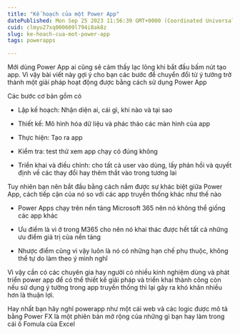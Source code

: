 ```yaml
---
title: "Kế hoạch của một Power App"
datePublished: Mon Sep 25 2023 11:56:39 GMT+0000 (Coordinated Universal Time)
cuid: clmyu27xq000609l794i8ak8z
slug: ke-hoach-cua-mot-power-app
tags: powerapps

---
```


Mới dùng Power App ai cũng sẽ cảm thấy lạc lõng khi bắt đầu bấm nút tạo app. Vì vậy bài viết này gợi ý cho bạn các bước để chuyển đổi từ ý tưởng trở thành một giải pháp hoạt động được bằng cách sử dụng Power App

Các bước cơ bản gồm có

* Lập kế hoạch: Nhận diện ai, cái gì, khi nào và tại sao
    
* Thiết kế: Mô hình hóa dữ liệu và phác thảo các màn hình của app
    
* Thực hiện: Tạo ra app
    
* Kiểm tra: test thử xem app chạy có đúng không
    
* Triển khai và điều chỉnh: cho tất cả user vào dùng, lấy phản hồi và quyết định về các thay đổi hay thêm thắt vào trong tương lai
    

Tuy nhiên bạn nên bắt đầu bằng cách nắm được sự khác biệt giữa Power App, cách tiếp cận của nó so với các app truyền thống khác như thế nào

* Power Apps chạy trên nền tảng Microsoft 365 nên nó không thể giống các app khác
    
* Ưu điểm là vì ở trong M365 cho nên nó khai thác được hết tất cả những ưu điểm giá trị của nền tảng
    
* Nhược điểm cũng vì vậy luôn là nó có những hạn chế phụ thuộc, không thể tự do làm theo ý mình nghĩ
    

Vì vậy cần có các chuyên gia hay người có nhiều kinh nghiệm dùng và phát triển power app để có thể thiết kế giải pháp và triển khai thành công còn nếu sử dụng ý tưởng trong app truyền thống thì lại gây ra khó khăn nhiều hơn là thuận lợi.

Hay nhất bạn hãy nghĩ powerapp như một cái web và các logic được mô tả bằng Power FX là một phiên bản mở rộng của những gì bạn hay làm trong cái ô Fomula của Excel